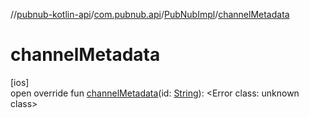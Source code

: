 //[pubnub-kotlin-api](../../../index.md)/[com.pubnub.api](../index.md)/[PubNubImpl](index.md)/[channelMetadata](channel-metadata.md)

# channelMetadata

[ios]\
open override fun [channelMetadata](channel-metadata.md)(id: [String](https://kotlinlang.org/api/latest/jvm/stdlib/kotlin/-string/index.html)): <!---  GfmCommand {"@class":"org.jetbrains.dokka.gfm.ResolveLinkGfmCommand","dri":{"packageName":"","classNames":"<Error class: unknown class>","callable":null,"target":{"@class":"org.jetbrains.dokka.links.PointingToDeclaration"},"extra":null}} --->&lt;Error class: unknown class&gt;<!--- --->
